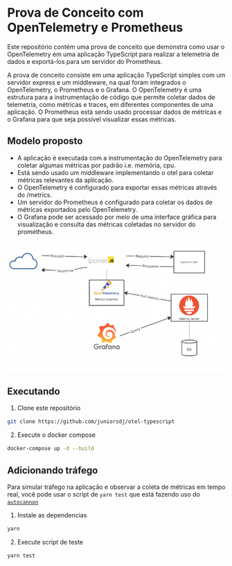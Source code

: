 # Prova de Conceito com OpenTelemetry e Prometheus

Este repositório contém uma prova de conceito que demonstra como usar o OpenTelemetry em uma aplicação TypeScript para realizar a telemetria de dados e exportá-los para um servidor do Prometheus.


A prova de conceito consiste em uma aplicação TypeScript simples com um servidor express e um middleware, na qual foram integrados o OpenTelemetry, o Prometheus e o Grafana. O OpenTelemetry é uma estrutura para a instrumentação de código que permite coletar dados de telemetria, como métricas e traces, em diferentes componentes de uma aplicação. O Prometheus está sendo usado processar dados de métricas e o Grafana para que seja possível visualizar essas métricas.


## Modelo proposto

* A aplicação é executada com a instrumentação do OpenTelemetry para coletar algumas métricas por padrão i.e. memória, cpu.
* Está sendo usado um middleware implementando o otel para coletar métricas relevantes da aplicação.
* O OpenTelemetry é configurado para exportar essas métricas através do /metrics.
* Um servidor do Prometheus é configurado para coletar os dados de métricas exportados pelo OpenTelemetry.
* O Grafana pode ser acessado por meio de uma interface gráfica para visualização e consulta das métricas coletadas no servidor do prometheus.


![architecture](docs/arch.png)
## Executando

1. Clone este repositório

```bash
git clone https://github.com/juniorsdj/otel-typescript
```

2. Execute o docker compose

```bash
docker-compose up -d --build
```


## Adicionando tráfego

Para simular tráfego na aplicação e observar a coleta de métricas em tempo real, você pode usar o script de `yarn test` que está fazendo uso do [`autocannon`](https://www.npmjs.com/package/autocannon)

1. Instale as dependencias

```bash
yarn
```

2. Execute script de teste

```bash
yarn test
```